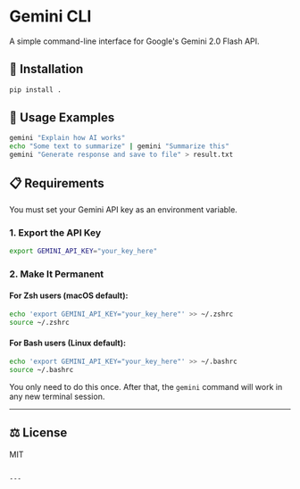 
# Gemini CLI

A simple command-line interface for Google's Gemini 2.0 Flash API.

## 🔧 Installation

```bash
pip install .
```

## 🚀 Usage Examples

```bash
gemini "Explain how AI works"
echo "Some text to summarize" | gemini "Summarize this"
gemini "Generate response and save to file" > result.txt
```

## 📋 Requirements

You must set your Gemini API key as an environment variable.

### 1. Export the API Key

```bash
export GEMINI_API_KEY="your_key_here"
```

### 2. Make It Permanent

#### For Zsh users (macOS default):

```bash
echo 'export GEMINI_API_KEY="your_key_here"' >> ~/.zshrc
source ~/.zshrc
```

#### For Bash users (Linux default):

```bash
echo 'export GEMINI_API_KEY="your_key_here"' >> ~/.bashrc
source ~/.bashrc
```

You only need to do this once. After that, the `gemini` command will work in any new terminal session.

---

## ⚖️ License

MIT
```

---

